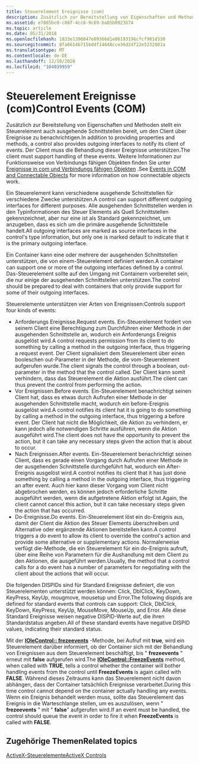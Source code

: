 ```yaml
---
title: Steuerelement Ereignisse (com)
description: Zusätzlich zur Bereitstellung von Eigenschaften und Methoden stellt ein Steuerelement auch ausgehende Schnittstellen bereit, um den Client über Ereignisse zu benachrichtigen.
ms.assetid: e7085bc0-c087-4cc8-9c69-ba05b0923b74
ms.topic: article
ms.date: 05/31/2018
ms.openlocfilehash: 1833e1396847e09366d1e06193196cfcf981d330
ms.sourcegitcommit: 8fa6614b715bddf14648cce36d2df22e5232801a
ms.translationtype: MT
ms.contentlocale: de-DE
ms.lasthandoff: 12/10/2020
ms.locfileid: "104039959"
---
```

# <a name="control-events-com"></a><span data-ttu-id="ca7e5-103">Steuerelement Ereignisse (com)</span><span class="sxs-lookup"><span data-stu-id="ca7e5-103">Control Events (COM)</span></span>

<span data-ttu-id="ca7e5-104">Zusätzlich zur Bereitstellung von Eigenschaften und Methoden stellt ein Steuerelement auch ausgehende Schnittstellen bereit, um den Client über Ereignisse zu benachrichtigen.</span><span class="sxs-lookup"><span data-stu-id="ca7e5-104">In addition to providing properties and methods, a control also provides outgoing interfaces to notify its client of events.</span></span> <span data-ttu-id="ca7e5-105">Der Client muss die Behandlung dieser Ereignisse unterstützen.</span><span class="sxs-lookup"><span data-stu-id="ca7e5-105">The client must support handling of these events.</span></span> <span data-ttu-id="ca7e5-106">Weitere Informationen zur Funktionsweise von Verbindungs fähigen Objekten finden Sie unter [Ereignisse in com und Verbindungs fähigen Objekten](events-in-com-and-connectable-objects.md) .</span><span class="sxs-lookup"><span data-stu-id="ca7e5-106">See [Events in COM and Connectable Objects](events-in-com-and-connectable-objects.md) for more information on how connectable objects work.</span></span>

<span data-ttu-id="ca7e5-107">Ein Steuerelement kann verschiedene ausgehende Schnittstellen für verschiedene Zwecke unterstützen.</span><span class="sxs-lookup"><span data-stu-id="ca7e5-107">A control can support different outgoing interfaces for different purposes.</span></span> <span data-ttu-id="ca7e5-108">Alle ausgehenden Schnittstellen werden in den Typinformationen des Steuer Elements als Quell Schnittstellen gekennzeichnet, aber nur eine ist als Standard gekennzeichnet, um anzugeben, dass es sich um die primäre ausgehende Schnittstelle handelt.</span><span class="sxs-lookup"><span data-stu-id="ca7e5-108">All outgoing interfaces are marked as source interfaces in the control's type information, but only one is marked default to indicate that it is the primary outgoing interface.</span></span>

<span data-ttu-id="ca7e5-109">Ein Container kann eine oder mehrere der ausgehenden Schnittstellen unterstützen, die von einem-Steuerelement definiert werden.</span><span class="sxs-lookup"><span data-stu-id="ca7e5-109">A container can support one or more of the outgoing interfaces defined by a control.</span></span> <span data-ttu-id="ca7e5-110">Das-Steuerelement sollte auf den Umgang mit Containern vorbereitet sein, die nur einige der ausgehenden Schnittstellen unterstützen.</span><span class="sxs-lookup"><span data-stu-id="ca7e5-110">The control should be prepared to deal with containers that only provide support for some of their outgoing interfaces.</span></span>

<span data-ttu-id="ca7e5-111">Steuerelemente unterstützen vier Arten von Ereignissen:</span><span class="sxs-lookup"><span data-stu-id="ca7e5-111">Controls support four kinds of events:</span></span>

-   <span data-ttu-id="ca7e5-112">Anforderungs Ereignisse.</span><span class="sxs-lookup"><span data-stu-id="ca7e5-112">Request events.</span></span> <span data-ttu-id="ca7e5-113">Ein-Steuerelement fordert von seinem Client eine Berechtigung zum Durchführen einer Methode in der ausgehenden Schnittstelle an, wodurch ein Anforderungs Ereignis ausgelöst wird.</span><span class="sxs-lookup"><span data-stu-id="ca7e5-113">A control requests permission from its client to do something by calling a method in the outgoing interface, thus triggering a request event.</span></span> <span data-ttu-id="ca7e5-114">Der Client signalisiert dem Steuerelement über einen booleschen out-Parameter in der Methode, die vom-Steuerelement aufgerufen wurde.</span><span class="sxs-lookup"><span data-stu-id="ca7e5-114">The client signals the control through a boolean, out-parameter in the method that the control called.</span></span> <span data-ttu-id="ca7e5-115">Der Client kann somit verhindern, dass das Steuerelement die Aktion ausführt.</span><span class="sxs-lookup"><span data-stu-id="ca7e5-115">The client can thus prevent the control from performing the action.</span></span>
-   <span data-ttu-id="ca7e5-116">Vor Ereignissen.</span><span class="sxs-lookup"><span data-stu-id="ca7e5-116">Before events.</span></span> <span data-ttu-id="ca7e5-117">Ein-Steuerelement benachrichtigt seinen Client hat, dass es etwas durch Aufrufen einer Methode in der ausgehenden Schnittstelle macht, wodurch ein before-Ereignis ausgelöst wird.</span><span class="sxs-lookup"><span data-stu-id="ca7e5-117">A control notifies its client hat it is going to do something by calling a method in the outgoing interface, thus triggering a before event.</span></span> <span data-ttu-id="ca7e5-118">Der Client hat nicht die Möglichkeit, die Aktion zu verhindern, er kann jedoch alle notwendigen Schritte ausführen, wenn die Aktion ausgeführt wird.</span><span class="sxs-lookup"><span data-stu-id="ca7e5-118">The client does not have the opportunity to prevent the action, but it can take any necessary steps given the action that is about to occur.</span></span>
-   <span data-ttu-id="ca7e5-119">Nach Ereignissen.</span><span class="sxs-lookup"><span data-stu-id="ca7e5-119">After events.</span></span> <span data-ttu-id="ca7e5-120">Ein-Steuerelement benachrichtigt seinen Client, dass es gerade einen Vorgang durch Aufrufen einer Methode in der ausgehenden Schnittstelle durchgeführt hat, wodurch ein After-Ereignis ausgelöst wird.</span><span class="sxs-lookup"><span data-stu-id="ca7e5-120">A control notifies its client that it has just done something by calling a method in the outgoing interface, thus triggering an after event.</span></span> <span data-ttu-id="ca7e5-121">Auch hier kann dieser Vorgang vom Client nicht abgebrochen werden, es können jedoch erforderliche Schritte ausgeführt werden, wenn die aufgetretene Aktion erfolgt ist.</span><span class="sxs-lookup"><span data-stu-id="ca7e5-121">Again, the client cannot cancel this action, but it can take necessary steps given the action that has occurred.</span></span>
-   <span data-ttu-id="ca7e5-122">Do-Ereignisse.</span><span class="sxs-lookup"><span data-stu-id="ca7e5-122">Do events.</span></span> <span data-ttu-id="ca7e5-123">Ein-Steuerelement löst ein do-Ereignis aus, damit der Client die Aktion des Steuer Elements überschreiben und Alternative oder ergänzende Aktionen bereitstellen kann.</span><span class="sxs-lookup"><span data-stu-id="ca7e5-123">A control triggers a do event to allow its client to override the control's action and provide some alternative or supplementary actions.</span></span> <span data-ttu-id="ca7e5-124">Normalerweise verfügt die-Methode, die ein Steuerelement für ein do-Ereignis aufruft, über eine Reihe von Parametern für die Aushandlung mit dem Client zu den Aktionen, die ausgeführt werden.</span><span class="sxs-lookup"><span data-stu-id="ca7e5-124">Usually, the method that a control calls for a do event has a number of parameters for negotiating with the client about the actions that will occur.</span></span>

<span data-ttu-id="ca7e5-125">Die folgenden DISPIDs sind für Standard Ereignisse definiert, die von Steuerelementen unterstützt werden können: Click, DblClick, KeyDown, KeyPress, KeyUp, mougmove, mousetup und Error.</span><span class="sxs-lookup"><span data-stu-id="ca7e5-125">The following dispids are defined for standard events that controls can support: Click, DblClick, KeyDown, KeyPress, KeyUp, MouseMove, MouseUp, and Error.</span></span> <span data-ttu-id="ca7e5-126">Alle diese Standard Ereignisse weisen negative DISPID-Werte auf, die ihren Standardstatus angeben.</span><span class="sxs-lookup"><span data-stu-id="ca7e5-126">All of these standard events have negative DISPID values, indicating their standard status.</span></span>

<span data-ttu-id="ca7e5-127">Mit der [**IOleControl:: frezeevents**](/windows/desktop/api/OCIdl/nf-ocidl-iolecontrol-freezeevents) -Methode, bei Aufruf mit **true**, wird ein Steuerelement darüber informiert, ob der Container sich mit der Behandlung von Ereignissen aus dem Steuerelement beschäftigt, bis " **frezeevents** " erneut mit **false** aufgerufen wird.</span><span class="sxs-lookup"><span data-stu-id="ca7e5-127">The [**IOleControl::FreezeEvents**](/windows/desktop/api/OCIdl/nf-ocidl-iolecontrol-freezeevents) method, when called with **TRUE**, tells a control whether the container will bother handling events from the control until **FreezeEvents** is again called with **FALSE**.</span></span> <span data-ttu-id="ca7e5-128">Während dieses Zeitraums kann das Steuerelement nicht davon abhängen, dass der Container tatsächlich Ereignisse verarbeitet.</span><span class="sxs-lookup"><span data-stu-id="ca7e5-128">During this time control cannot depend on the container actually handling any events.</span></span> <span data-ttu-id="ca7e5-129">Wenn ein Ereignis behandelt werden muss, sollte das Steuerelement das Ereignis in die Warteschlange stellen, um es auszulösen, wenn " **frezeevents** " mit " **false**" aufgerufen wird.</span><span class="sxs-lookup"><span data-stu-id="ca7e5-129">If an event must be handled, the control should queue the event in order to fire it when **FreezeEvents** is called with **FALSE**.</span></span>

## <a name="related-topics"></a><span data-ttu-id="ca7e5-130">Zugehörige Themen</span><span class="sxs-lookup"><span data-stu-id="ca7e5-130">Related topics</span></span>

<dl> <dt>

[<span data-ttu-id="ca7e5-131">ActiveX-Steuerelemente</span><span class="sxs-lookup"><span data-stu-id="ca7e5-131">ActiveX Controls</span></span>](activex-controls.md)
</dt> </dl>

 

 




